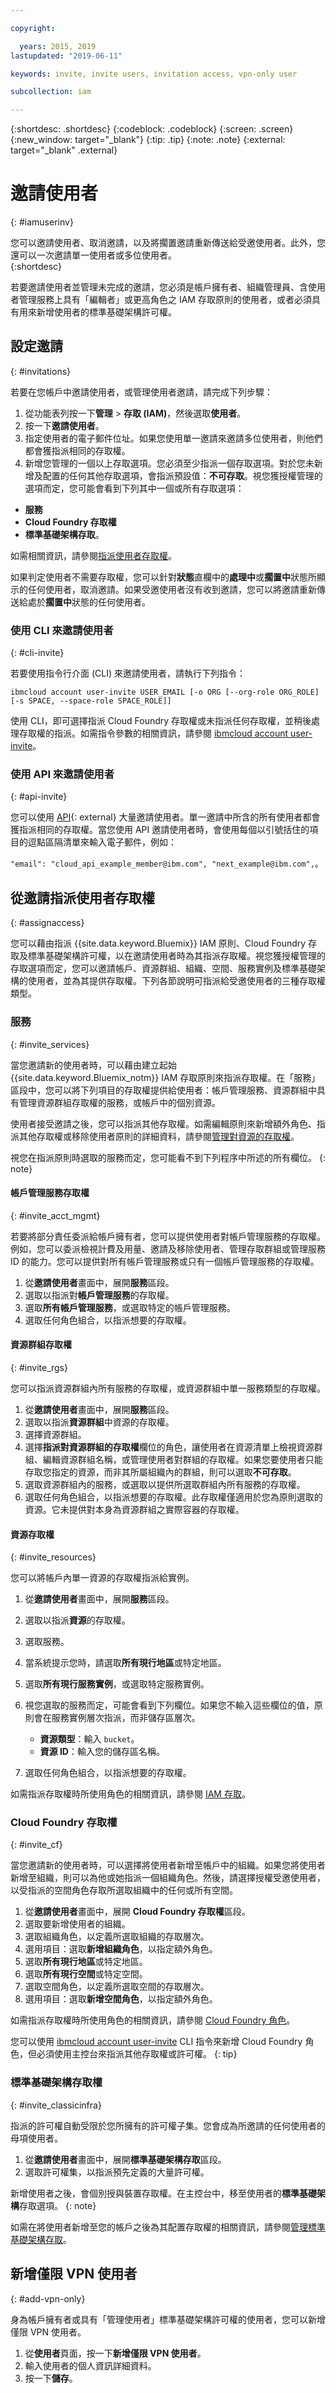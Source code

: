 ```yaml
---

copyright:

  years: 2015, 2019
lastupdated: "2019-06-11"

keywords: invite, invite users, invitation access, vpn-only user

subcollection: iam

---
```


{:shortdesc: .shortdesc}
{:codeblock: .codeblock}
{:screen: .screen}
{:new_window: target="_blank"}
{:tip: .tip}
{:note: .note}
{:external: target="_blank" .external}

# 邀請使用者
{: #iamuserinv}

您可以邀請使用者、取消邀請，以及將擱置邀請重新傳送給受邀使用者。此外，您還可以一次邀請單一使用者或多位使用者。    
{:shortdesc}

若要邀請使用者並管理未完成的邀請，您必須是帳戶擁有者、組織管理員、含使用者管理服務上具有「編輯者」或更高角色之 IAM 存取原則的使用者，或者必須具有用來新增使用者的標準基礎架構許可權。

## 設定邀請
{: #invitations}

若要在您帳戶中邀請使用者，或管理使用者邀請，請完成下列步驟：

1. 從功能表列按一下**管理** &gt; **存取 (IAM)**，然後選取**使用者**。
2. 按一下**邀請使用者**。
3. 指定使用者的電子郵件位址。如果您使用單一邀請來邀請多位使用者，則他們都會獲指派相同的存取權。
4. 新增您管理的一個以上存取選項。您必須至少指派一個存取選項。對於您未新增及配置的任何其他存取選項，會指派預設值：**不可存取**。視您獲授權管理的選項而定，您可能會看到下列其中一個或所有存取選項：

  * **服務**
  * **Cloud Foundry 存取權**
  * **標準基礎架構存取**。

  如需相關資訊，請參閱[指派使用者存取權](/docs/iam?topic=iam-iamuserinv#assignaccess)。

如果判定使用者不需要存取權，您可以針對**狀態**直欄中的**處理中**或**擱置中**狀態所顯示的任何使用者，取消邀請。如果受邀使用者沒有收到邀請，您可以將邀請重新傳送給處於**擱置中**狀態的任何使用者。

### 使用 CLI 來邀請使用者
{: #cli-invite}

若要使用指令行介面 (CLI) 來邀請使用者，請執行下列指令：

```
ibmcloud account user-invite USER_EMAIL [-o ORG [--org-role ORG_ROLE] [-s SPACE, --space-role SPACE_ROLE]]
```

使用 CLI，即可選擇指派 Cloud Foundry 存取權或未指派任何存取權，並稍後處理存取權的指派。如需指令參數的相關資訊，請參閱 [ibmcloud account user-invite](/docs/cli/reference/ibmcloud?topic=cloud-cli-ibmcloud_commands_account#ibmcloud_account_user_invite)。 

### 使用 API 來邀請使用者
{: #api-invite}

您可以使用 [API](https://cloud.ibm.com/apidocs/user-management#invite-users){: external} 大量邀請使用者。單一邀請中所含的所有使用者都會獲指派相同的存取權。當您使用 API 邀請使用者時，會使用每個以引號括住的項目的逗點區隔清單來輸入電子郵件，例如：

`"email": "cloud_api_example_member@ibm.com", "next_example@ibm.com",`。 

## 從邀請指派使用者存取權
{: #assignaccess}

您可以藉由指派 {{site.data.keyword.Bluemix}} IAM 原則、Cloud Foundry 存取及標準基礎架構許可權，以在邀請使用者時為其指派存取權。視您獲授權管理的存取選項而定，您可以邀請帳戶、資源群組、組織、空間、服務實例及標準基礎架構的使用者，並為其提供存取權。下列各節說明可指派給受邀使用者的三種存取權類型。

### 服務
{: #invite_services}

當您邀請新的使用者時，可以藉由建立起始 {{site.data.keyword.Bluemix_notm}} IAM 存取原則來指派存取權。在「服務」區段中，您可以將下列項目的存取權提供給使用者：帳戶管理服務、資源群組中具有管理資源群組存取權的服務，或帳戶中的個別資源。

使用者接受邀請之後，您可以指派其他存取權。如需編輯原則來新增額外角色、指派其他存取權或移除使用者原則的詳細資料，請參閱[管理對資源的存取權](/docs/iam?topic=iam-iammanidaccser#iammanidaccser)。

視您在指派原則時選取的服務而定，您可能看不到下列程序中所述的所有欄位。
{: note}

#### 帳戶管理服務存取權
{: #invite_acct_mgmt}

若要將部分責任委派給帳戶擁有者，您可以提供使用者對帳戶管理服務的存取權。例如，您可以委派檢視計費及用量、邀請及移除使用者、管理存取群組或管理服務 ID 的能力。您可以提供對所有帳戶管理服務或只有一個帳戶管理服務的存取權。

1. 從**邀請使用者**畫面中，展開**服務**區段。
2. 選取以指派對**帳戶管理服務**的存取權。
3. 選取**所有帳戶管理服務**，或選取特定的帳戶管理服務。
4. 選取任何角色組合，以指派想要的存取權。

#### 資源群組存取權
{: #invite_rgs}

您可以指派資源群組內所有服務的存取權，或資源群組中單一服務類型的存取權。

1. 從**邀請使用者**畫面中，展開**服務**區段。
2. 選取以指派**資源群組**中資源的存取權。
3. 選擇資源群組。
4. 選擇**指派對資源群組的存取權**欄位的角色，讓使用者在資源清單上檢視資源群組、編輯資源群組名稱，或管理使用者對群組的存取權。如果您要使用者只能存取您指定的資源，而非其所屬組織內的群組，則可以選取**不可存取**。
5. 選取資源群組內的服務，或選取以提供所選取群組內所有服務的存取權。
6. 選取任何角色組合，以指派想要的存取權。此存取權僅適用於您為原則選取的資源。它未提供對本身為資源群組之實際容器的存取權。

#### 資源存取權
{: #invite_resources}

您可以將帳戶內單一資源的存取權指派給實例。

1. 從**邀請使用者**畫面中，展開**服務**區段。
2. 選取以指派**資源**的存取權。
3. 選取服務。
4. 當系統提示您時，請選取**所有現行地區**或特定地區。

5. 選取**所有現行服務實例**，或選取特定服務實例。
6. 視您選取的服務而定，可能會看到下列欄位。如果您不輸入這些欄位的值，原則會在服務實例層次指派，而非儲存區層次。
    * **資源類型**：輸入 `bucket`。
    * **資源 ID**：輸入您的儲存區名稱。
7. 選取任何角色組合，以指派想要的存取權。

如需指派存取權時所使用角色的相關資訊，請參閱 [IAM 存取](/docs/iam?topic=iam-userroles#iamusermanrol)。

### Cloud Foundry 存取權
{: #invite_cf}

當您邀請新的使用者時，可以選擇將使用者新增至帳戶中的組織。如果您將使用者新增至組織，則可以為他或她指派一個組織角色。然後，請選擇授權受邀使用者，以受指派的空間角色存取所選取組織中的任何或所有空間。

1. 從**邀請使用者**畫面中，展開 **Cloud Foundry 存取權**區段。
2. 選取要新增使用者的組織。
3. 選取組織角色，以定義所選取組織的存取層次。
4. 選用項目：選取**新增組織角色**，以指定額外角色。
5. 選取**所有現行地區**或特定地區。
6. 選取**所有現行空間**或特定空間。
7. 選取空間角色，以定義所選取空間的存取層次。
8. 選用項目：選取**新增空間角色**，以指定額外角色。

如需指派存取權時所使用角色的相關資訊，請參閱 [Cloud Foundry 角色](/docs/iam?topic=iam-cfaccess#cfroles)。

您可以使用 [ibmcloud account user-invite](/docs/cli/reference/ibmcloud?topic=cloud-cli-ibmcloud_commands_account#ibmcloud_account_user_invite) CLI 指令來新增 Cloud Foundry 角色，但必須使用主控台來指派其他存取權或許可權。
{: tip}

### 標準基礎架構存取權
{: #invite_classicinfra}

指派的許可權自動受限於您所擁有的許可權子集。您會成為所邀請的任何使用者的母項使用者。

1. 從**邀請使用者**畫面中，展開**標準基礎架構存取**區段。
2. 選取許可權集，以指派預先定義的大量許可權。

新增使用者之後，會個別授與裝置存取權。在主控台中，移至使用者的**標準基礎架構**存取選項。
{: note}

如需在將使用者新增至您的帳戶之後為其配置存取權的相關資訊，請參閱[管理標準基礎架構存取](/docs/iam?topic=iam-mngclassicinfra#mngclassicinfra)。

## 新增僅限 VPN 使用者
{: #add-vpn-only}

身為帳戶擁有者或具有「管理使用者」標準基礎架構許可權的使用者，您可以新增僅限 VPN 使用者。

1. 從**使用者**頁面，按一下**新增僅限 VPN 使用者**。
2. 輸入使用者的個人資訊詳細資料。
3. 按一下**儲存**。
